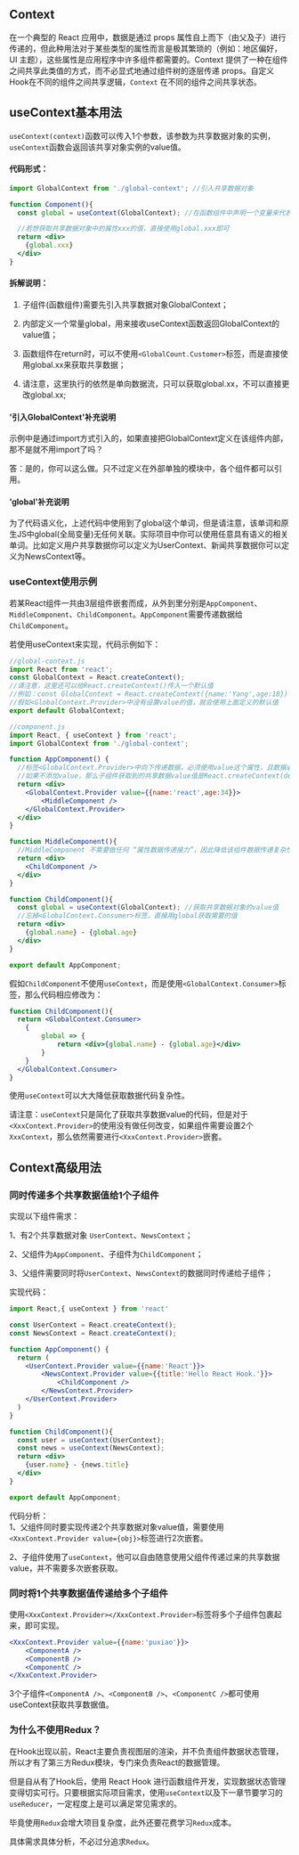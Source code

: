 ## Context

在一个典型的 React 应用中，数据是通过 props 属性自上而下（由父及子）进行传递的，但此种用法对于某些类型的属性而言是极其繁琐的（例如：地区偏好，UI 主题），这些属性是应用程序中许多组件都需要的。Context 提供了一种在组件之间共享此类值的方式，而不必显式地通过组件树的逐层传递 props。自定义Hook在不同的组件之间共享逻辑，`Context` 在不同的组件之间共享状态。

## useContext基本用法

`useContext(context)`函数可以传入1个参数，该参数为共享数据对象的实例，`useContext`函数会返回该共享对象实例的value值。

#### 代码形式：

```jsx
import GlobalContext from './global-context'; //引入共享数据对象

function Component(){
  const global = useContext(GlobalContext); //在函数组件中声明一个变量来代表该共享数据对象的value值

  //若想获取共享数据对象中的属性xxx的值，直接使用global.xxx即可
  return <div>
    {global.xxx}
  </div>
}
```

#### 拆解说明：

1. 子组件(函数组件)需要先引入共享数据对象GlobalContext；  

2. 内部定义一个常量global，用来接收useContext函数返回GlobalContext的value值；  

3. 函数组件在return时，可以不使用`<GlobalCount.Customer>`标签，而是直接使用global.xx来获取共享数据；  

4. 请注意，这里执行的依然是单向数据流，只可以获取global.xx，不可以直接更改global.xx;

#### '引入GlobalContext'补充说明

示例中是通过import方式引入的，如果直接把GlobalContext定义在该组件内部，那不是就不用import了吗？  

答：是的，你可以这么做。只不过定义在外部单独的模块中，各个组件都可以引用。

#### 'global'补充说明

为了代码语义化，上述代码中使用到了global这个单词，但是请注意，该单词和原生JS中global(全局变量)无任何关联。实际项目中你可以使用任意具有语义的相关单词。比如定义用户共享数据你可以定义为UserContext、新闻共享数据你可以定义为NewsContext等。

### useContext使用示例

若某React组件一共由3层组件嵌套而成，从外到里分别是`AppComponent`、`MiddleComponent`、`ChildComponent`。`AppComponent`需要传递数据给`ChildComponent`。

若使用useContext来实现，代码示例如下：

```jsx
//global-context.js
import React from 'react';
const GlobalContext = React.createContext(); 
//请注意，这里还可以给React.createContext()传入一个默认值
//例如：const GlobalContext = React.createContext({name:'Yang',age:18})
//假如<GlobalContext.Provider>中没有设置value的值，就会使用上面定义的默认值
export default GlobalContext;
```

```jsx
//component.js
import React, { useContext } from 'react';
import GlobalContext from './global-context';

function AppComponent() {
  //标签<GlobalContext.Provider>中向下传递数据，必须使用value这个属性，且数据必须是键值对类型的object
  //如果不添加value，那么子组件获取到的共享数据value值是React.createContext(defaultValues)中的默认值defaultValues
  return <div>
    <GlobalContext.Provider value={{name:'react',age:34}}>
        <MiddleComponent />
    </GlobalContext.Provider>
  </div>
}

function MiddleComponent(){
  //MiddleComponent 不需要做任何 “属性数据传递接力”，因此降低该组件数据传递复杂性，提高组件可复用性
  return <div>
    <ChildComponent />
  </div>
}

function ChildComponent(){
  const global = useContext(GlobalContext); //获取共享数据对象的value值
  //忘掉<GlobalContext.Consumer>标签，直接用global获取需要的值
  return <div>
    {global.name} - {global.age}
  </div>
}

export default AppComponent;
```

假如`ChildComponent`不使用`useContext`，而是使用`<GlobalContext.Consumer>`标签，那么代码相应修改为：

```jsx
function ChildComponent(){
  return <GlobalContext.Consumer>
    {
        global => {
            return <div>{global.name} - {global.age}</div>
        }
    }
  </GlobalContext.Consumer>
}
```

使用`useContext`可以大大降低获取数据代码复杂性。

请注意：`useContext`只是简化了获取共享数据value的代码，但是对于`<XxxContext.Provider>`的使用没有做任何改变，如果组件需要设置2个`XxxContext`，那么依然需要进行`<XxxContext.Provider>`嵌套。

## Context高级用法

### 同时传递多个共享数据值给1个子组件

实现以下组件需求：  

1、有2个共享数据对象 `UserContext`、`NewsContext`；  

2、父组件为`AppComponent`、子组件为`ChildComponent`；  

3、父组件需要同时将`UserContext`、`NewsContext`的数据同时传递给子组件；

实现代码：

```jsx
import React,{ useContext } from 'react'

const UserContext = React.createContext();
const NewsContext = React.createContext();

function AppComponent() {
  return (
    <UserContext.Provider value={{name:'React'}}>
        <NewsContext.Provider value={{title:'Hello React Hook.'}}>
            <ChildComponent />
        </NewsContext.Provider>
    </UserContext.Provider>
  )
}

function ChildComponent(){
  const user = useContext(UserContext);
  const news = useContext(NewsContext);
  return <div>
    {user.name} - {news.title}
  </div>
}

export default AppComponent;
```

代码分析：  
1、父组件同时要实现传递2个共享数据对象value值，需要使用`<XxxContext.Provider value={obj}>`标签进行2次嵌套。  

2、子组件使用了`useContext`，他可以自由随意使用父组件传递过来的共享数据value，并不需要多次嵌套获取。

### 同时将1个共享数据值传递给多个子组件

使用`<XxxContext.Provider></XxxContext.Provider>`标签将多个子组件包裹起来，即可实现。

```jsx
<XxxContext.Provider value={{name:'puxiao'}}>
    <ComponentA />
    <ComponentB />
    <ComponentC />
</XxxContext.Provider>
```

3个子组件`<ComponentA />`、`<ComponentB />`、`<ComponentC />`都可使用useContext获取共享数据值。

### 为什么不使用Redux？

在Hook出现以前，React主要负责视图层的渲染，并不负责组件数据状态管理，所以才有了第三方Redux模块，专门来负责React的数据管理。

但是自从有了Hook后，使用 React Hook 进行函数组件开发，实现数据状态管理变得切实可行。只要根据实际项目需求，使用`useContext`以及下一章节要学习的`useReducer`，一定程度上是可以满足常见需求的。

毕竟使用`Redux`会增大项目复杂度，此外还要花费学习`Redux`成本。

具体需求具体分析，不必过分追求`Redux`。

